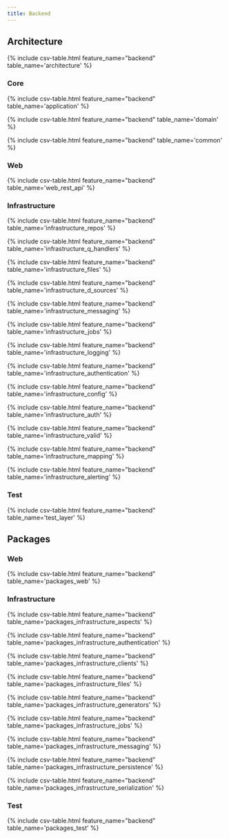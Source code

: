 ```yaml
---
title: Backend
---
```


## Architecture

{% include csv-table.html feature_name="backend" table_name='architecture' %}

### Core

{% include csv-table.html feature_name="backend" table_name='application' %}

{% include csv-table.html feature_name="backend" table_name='domain' %}

{% include csv-table.html feature_name="backend" table_name='common' %}

### Web

{% include csv-table.html feature_name="backend" table_name='web_rest_api' %}

### Infrastructure

{% include csv-table.html feature_name="backend" table_name='infrastructure_repos' %}

{% include csv-table.html feature_name="backend" table_name='infrastructure_q_handlers' %}

{% include csv-table.html feature_name="backend" table_name='infrastructure_files' %}

{% include csv-table.html feature_name="backend" table_name='infrastructure_d_sources' %}

{% include csv-table.html feature_name="backend" table_name='infrastructure_messaging' %}

{% include csv-table.html feature_name="backend" table_name='infrastructure_jobs' %}

{% include csv-table.html feature_name="backend" table_name='infrastructure_logging' %}

{% include csv-table.html feature_name="backend" table_name='infrastructure_authentication' %}

{% include csv-table.html feature_name="backend" table_name='infrastructure_config' %}

{% include csv-table.html feature_name="backend" table_name='infrastructure_auth' %}

{% include csv-table.html feature_name="backend" table_name='infrastructure_valid' %}

{% include csv-table.html feature_name="backend" table_name='infrastructure_mapping' %}

{% include csv-table.html feature_name="backend" table_name='infrastructure_alerting' %}

### Test

{% include csv-table.html feature_name="backend" table_name='test_layer' %}

## Packages

### Web

{% include csv-table.html feature_name="backend" table_name='packages_web' %}

### Infrastructure

{% include csv-table.html feature_name="backend" table_name='packages_infrastructure_aspects' %}

{% include csv-table.html feature_name="backend" table_name='packages_infrastructure_authentication' %}

{% include csv-table.html feature_name="backend" table_name='packages_infrastructure_clients' %}

{% include csv-table.html feature_name="backend" table_name='packages_infrastructure_files' %}

{% include csv-table.html feature_name="backend" table_name='packages_infrastructure_generators' %}

{% include csv-table.html feature_name="backend" table_name='packages_infrastructure_jobs' %}

{% include csv-table.html feature_name="backend" table_name='packages_infrastructure_messaging' %}

{% include csv-table.html feature_name="backend" table_name='packages_infrastructure_persistence' %}

{% include csv-table.html feature_name="backend" table_name='packages_infrastructure_serialization' %}

### Test

{% include csv-table.html feature_name="backend" table_name='packages_test' %}